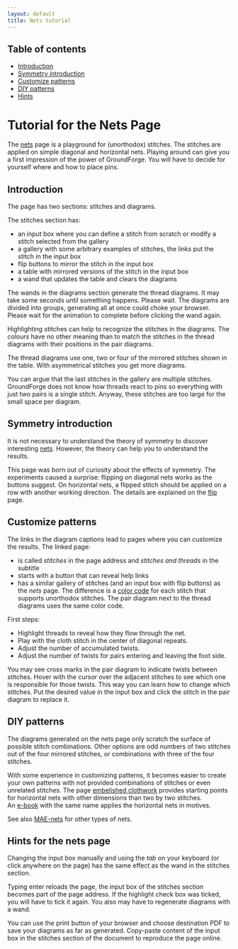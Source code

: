 ```yaml
---
layout: default
title: Nets tutorial
---
```

Table of contents
-----------------
* [Introduction](#introduction)
* [Symmetry introduction](#symmetry-introduction)
* [Customize patterns](#customize-patterns)
* [DIY patterns](#diy-patterns)
* [Hints](#hints-for-the-nets-page)

Tutorial for the Nets Page
===========

The [nets] page is a playground for (unorthodox) stitches.
The stitches are applied on simple diagonal and horizontal nets.
Playing around can give you a first impression of the power of GroundForge.
You will have to decide for yourself where and how to place pins.

[nets]: /GroundForge/nets

Introduction
------------

The page has two sections: stitches and diagrams. 

The stitches section has:
* an input box where you can define a stitch from scratch or modify a stitch selected from the gallery
* a gallery with some arbitrary examples of stitches, the links put the stitch in the input box
* flip buttons to mirror the stitch in the input box
* a table with mirrored versions of the stitch in the input box
* a wand that updates the table and clears the diagrams

The wands in the diagrams section generate the thread diagrams.
It may take some seconds until something happens. Please wait.
The diagrams are divided into groups, generating all at once could choke your browser.
Please wait for the animation to complete before clicking the wand again.

Highlighting stitches can help to recognize the stitches in the diagrams.
The colours have no other meaning than to match the stitches 
in the thread diagrams with their positions in the pair diagrams.

The thread diagrams use one, two or four of the mirrored stitches shown in the table. 
With asymmetrical stitches you get more diagrams.

You can argue that the last stitches in the gallery are multiple stitches. 
GroundForge does not know how threads react to pins so everything with just two pairs is a single stitch.
Anyway, these stitches are too large for the small space per diagram.

Symmetry introduction
---------------------

It is not necessary to understand the theory of symmetry to discover interesting [nets].
However, the theory can help you to understand the results.

This page was born out of curiosity about the effects of symmetry.
The experiments caused a surprise: flipping on diagonal nets works as the buttons suggest.
On horizontal nets, a flipped stitch should be applied on a row with another working direction.
The details are explained on the [flip](https://d-bl.github.io/GroundForge-help/clips/flip#symmetry)
page.


Customize patterns
------------------

The links in the diagram captions lead to pages where you can customize the results.
The linked page:
* is called _stitches_ in the page address and _stitches and threads_ in the subtitle
* starts with a button that can reveal help links
* has a similar gallery of stitches (and an input box with flip buttons) as the _nets_ page.
  The difference is a [color code](color-rules) for each stitch that supports unorthodox stitches.
  The pair diagram next to the thread diagrams uses the same color code.

First steps:
* Highlight threads to reveal how they flow through the net.
* Play with the cloth stitch in the center of diagonal repeats.
* Adjust the number of accumulated twists.
* Adjust the number of twists for pairs entering and leaving the foot side.

You may see cross marks in the pair diagram to indicate twists between stitches.
Hover with the cursor over the adjacent stitches to see which one is responsible for those twists. 
This way you can learn how to change which stitches.
Put the desired value in the input box and click the stitch in the pair diagram to replace it.


DIY patterns
------------

The diagrams generated on the nets page only scratch the surface of possible stitch combinations.
Other options are odd numbers of two stitches out of the four mirrored stitches,
or combinations with three of the four stitches. 

With some experience in customizing patterns, it becomes easier to create
your own patterns with not provided combinations of stitches or even unrelated stitches.
The page [embelished clothwork](https://d-bl.github.io/MAE-gf/docs/ec)
provides starting points for horizontal nets with other dimensions than two by two stitches.  
An [e-book](https://www.patreon.com/theadventurouslacemakers/shop/embellished-clothwork-ebook-by-marian-221058?source=storefront)
with the same name applies the horizontal nets in motives.

See also [MAE-nets](https://d-bl.github.io/MAE-gf/docs/nets) for other types of nets.


Hints for the nets page
-----------------------

Changing the input box manually and using the _tab_ on your keyboard (or click anywhere on the page) 
has the same effect as the wand in the stitches section.

Typing enter reloads the page, the input box of the stitches section becomes part of the page address.
If the highlight check box was ticked, you will have to tick it again. 
You also may have to regenerate diagrams with a wand.

You can use the print button of your browser and choose destination PDF to save your diagrams as far as generated.
Copy-paste content of the input box in the stitches section of the document to reproduce the page online.
